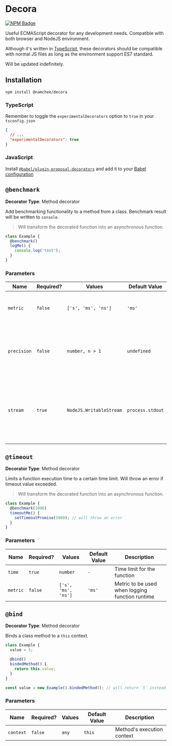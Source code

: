 # Decora

[![NPM Badge](https://img.shields.io/npm/v/@namchee/decora)](https://www.npmjs.com/package/@namchee/decora)

Useful ECMAScript decorator for any development needs. Compatible with both browser and NodeJS environment.

Although it's written in [TypeScript](https://www.typescriptlang.org/), these decorators should be compatible with normal JS files as long as the environment support ES7 standard.

Will be updated indefinitely.

## Installation

`npm install @namchee/decora`

### TypeScript

Remember to toggle the `experimentalDecorators` option to `true` in your `tsconfig.json`

```json
{
  // ...
  "experimentalDecorators": true
}
```

### JavaScript

Install [`@babel/plugin-proposal-decorators`](https://www.npmjs.com/package/@babel/plugin-proposal-decorators) and add it to your [Babel configuration](https://babeljs.io/docs/en/configuration)

## `@benchmark`

**Decorator Type**: Method decorator

Add benchmarking functionality to a method from a class. Benchmark result will be written to `console`.

> Will transform the decorated function into an asynchronous function.

```ts
class Example {
  @benchmark()
  logMe() {
    console.log('test');
  }
}
```

### Parameters

**Name** | **Required?** | **Values** | **Default Value** | **Description**
---- | --------- | ------ | ------------- | -----------
`metric` | `false` | `['s', 'ms', 'ns']` | `'ms'` | Metric to be used when logging function runtime
`precision` | `false` | `number, n > 1` | `undefined` | Number of digits after comma. Passing `undefined` will print an abruptly long string.
`stream` | `true` | `NodeJS.WritableStream` | `process.stdout` | Destination for the log to be written to. [Detailed Explanation](https://nodejs.org/api/stream.html#stream_writable_streams). This option is **ONLY** available on NodeJS environment.
## `@timeout`

**Decorator Type**: Method decorator

Limits a function execution time to a certain time limit. Will throw an error if timeout value exceeded.

> Will transform the decorated function into an asynchronous function.

```ts
class Example {
  @benchmark(1000)
  timeoutMe() {
    setTimeoutPromise(5000); // will throw an error
  }
}
```

### Parameters

**Name** | **Required?** | **Values** | **Default Value** | **Description**
---- | --------- | ------ | ------------- | -----------
`time` | `true` | `number` | `-` | Time limit for the function
`metric` | `false` | `['s', 'ms', 'ns']` | `'ms'` | Metric to be used when logging function runtime

## `@bind`

**Decorator Type**: Method decorator

Binds a class method to a `this` context.

```ts
class Example {
  value = 5;

  @bind()
  bindedMethod() {
    return this.value;
  }
}

const value = new Example().bindedMethod(); // will return `5` instead of `undefined`
```

### Parameters

**Name** | **Required?** | **Values** | **Default Value** | **Description**
---- | --------- | ------ | ------------- | -----------
`context` | `false` | `any` | `this` | Method's execution context

